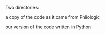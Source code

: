 Two directories: 

a copy of the code as it came from Philologic

our version of the code written in Python 
